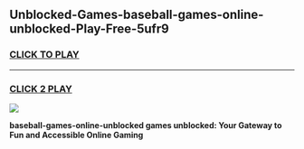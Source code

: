 
## Unblocked-Games-baseball-games-online-unblocked-Play-Free-5ufr9
<h3>
<a href="https://premium76.site?title=baseball-games-online-unblocked&ref=18A1">CLICK TO PLAY</a></h3>
<hr>

<h3>
<a href="https://premium76.site?title=baseball-games-online-unblocked&ref=18A1">CLICK 2 PLAY</a>
  
</h3>

<a href="https://premium76.site?title=baseball-games-online-unblocked&ref=18A1"><img src="https://clearcache.store/games.png"></a>


**baseball-games-online-unblocked games unblocked: Your Gateway to Fun and Accessible Online Gaming**
